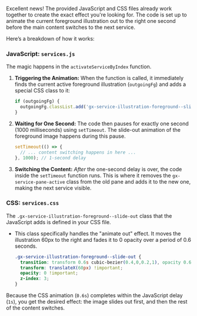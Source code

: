 Excellent news\! The provided JavaScript and CSS files already work together to create the exact effect you're looking for. The code is set up to animate the current foreground illustration out to the right one second before the main content switches to the next service.

Here’s a breakdown of how it works:

### **JavaScript: `services.js`**

The magic happens in the `activateServiceByIndex` function.

1.  **Triggering the Animation:** When the function is called, it immediately finds the current active foreground illustration (`outgoingFg`) and adds a special CSS class to it:

    ```javascript
    if (outgoingFg) {
      outgoingFg.classList.add('gx-service-illustration-foreground--slide-out');
    }
    ```

2.  **Waiting for One Second:** The code then pauses for exactly one second (1000 milliseconds) using `setTimeout`. The slide-out animation of the foreground image happens during this pause.

    ```javascript
    setTimeout(() => {
      // ... content switching happens in here ...
    }, 1000); // 1-second delay
    ```

3.  **Switching the Content:** *After* the one-second delay is over, the code inside the `setTimeout` function runs. This is where it removes the `gx-service-pane-active` class from the old pane and adds it to the new one, making the next service visible.

### **CSS: `services.css`**

The `.gx-service-illustration-foreground--slide-out` class that the JavaScript adds is defined in your CSS file.

  * This class specifically handles the "animate out" effect. It moves the illustration 60px to the right and fades it to 0 opacity over a period of 0.6 seconds.

    ```css
    .gx-service-illustration-foreground--slide-out {
      transition: transform 0.6s cubic-bezier(0.4,0,0.2,1), opacity 0.6s cubic-bezier(0.4,0,0.2,1) !important;
      transform: translateX(60px) !important;
      opacity: 0 !important;
      z-index: 3;
    }
    ```

Because the CSS animation (`0.6s`) completes within the JavaScript delay (`1s`), you get the desired effect: the image slides out first, and then the rest of the content switches.